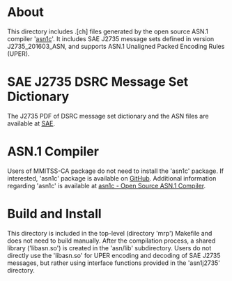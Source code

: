 # About

This directory includes .[ch] files generated by the open source ASN.1 compiler '[asn1c](http://lionet.info/asn1c/compiler.html)'.
It includes SAE J2735 message sets defined in version J2735_201603_ASN, and supports ASN.1 Unaligned Packed Encoding Rules (UPER).

# SAE J2735 DSRC Message Set Dictionary

The J2735 PDF of DSRC message set dictionary and the ASN files are available at [SAE](http://www.sae.org/standardsdev/dsrc/).

# ASN.1 Compiler

Users of MMITSS-CA package do not need to install the 'asn1c' package. If interested, 'asn1c' package
is available on [GitHub](https://github.com/vlm/asn1c). Additional information regarding 'asn1c' is available at
[asn1c - Open Source ASN.1 Compiler](http://lionet.info/asn1c/compiler.html).

# Build and Install

This directory is included in the top-level (directory 'mrp') Makefile and does not need to build
manually. After the compilation process, a shared library ('libasn.so') is created in the 'asn/lib'
subdirectory. Users do not directly use the 'libasn.so' for UPER encoding and decoding of SAE J2735
messages, but rather using interface functions provided in the 'asn1j2735' directory.

